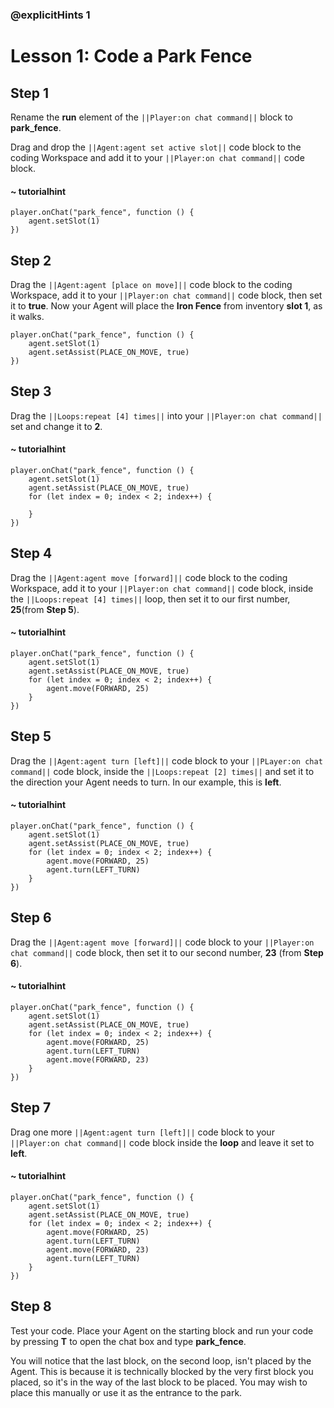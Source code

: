 ### @explicitHints 1

# Lesson 1: Code a Park Fence

## Step 1
Rename the **run** element of the ``||Player:on chat command||`` block to **park_fence**. 

Drag and drop the ``||Agent:agent set active slot||`` code block to the coding Workspace and add it to your  ``||Player:on chat command||`` code block.  

#### ~ tutorialhint
``` blocks
player.onChat("park_fence", function () {
    agent.setSlot(1)
})
```
## Step 2
Drag the ``||Agent:agent [place on move]||`` code block to the coding Workspace, add it to your ``||Player:on chat command||`` code block, then set it to **true**. Now your Agent will place the **Iron Fence** from inventory **slot 1**, as it walks.

``` blocks
player.onChat("park_fence", function () {
    agent.setSlot(1)
    agent.setAssist(PLACE_ON_MOVE, true)
})
```

## Step 3
Drag the ``||Loops:repeat [4] times||`` into your ``||Player:on chat command||`` set and change it to **2**. 

#### ~ tutorialhint
``` blocks
player.onChat("park_fence", function () {
    agent.setSlot(1)
    agent.setAssist(PLACE_ON_MOVE, true)
    for (let index = 0; index < 2; index++) {
    	
    }
})
```

## Step 4
Drag the ``||Agent:agent move [forward]||`` code block to the coding Workspace, add it to your ``||Player:on chat command||`` code block, inside the ``||Loops:repeat [4] times||`` loop, then set it to our first number, **25**(from **Step 5**). 

#### ~ tutorialhint
``` blocks
player.onChat("park_fence", function () {
    agent.setSlot(1)
    agent.setAssist(PLACE_ON_MOVE, true)
    for (let index = 0; index < 2; index++) {
        agent.move(FORWARD, 25)
    }
})
```

## Step 5
Drag the ``||Agent:agent turn [left]||`` code block to your ``||PLayer:on chat command||`` code block, inside the ``||Loops:repeat [2] times||`` and set it to the direction your Agent needs to turn. In our example, this is **left**. 

#### ~ tutorialhint
``` blocks
player.onChat("park_fence", function () {
    agent.setSlot(1)
    agent.setAssist(PLACE_ON_MOVE, true)
    for (let index = 0; index < 2; index++) {
        agent.move(FORWARD, 25)
        agent.turn(LEFT_TURN)
    }
})
```

## Step 6
Drag the ``||Agent:agent move [forward]||`` code block to your ``||Player:on chat command||`` code block, then set it to our second number, **23** (from **Step 6**). 

#### ~ tutorialhint
``` blocks
player.onChat("park_fence", function () {
    agent.setSlot(1)
    agent.setAssist(PLACE_ON_MOVE, true)
    for (let index = 0; index < 2; index++) {
        agent.move(FORWARD, 25)
        agent.turn(LEFT_TURN)
        agent.move(FORWARD, 23)
    }
})
```

## Step 7
Drag one more ``||Agent:agent turn [left]||`` code block to your ``||Player:on chat command||`` code block inside the **loop** and leave it set to **left**.

#### ~ tutorialhint
``` blocks
player.onChat("park_fence", function () {
    agent.setSlot(1)
    agent.setAssist(PLACE_ON_MOVE, true)
    for (let index = 0; index < 2; index++) {
        agent.move(FORWARD, 25)
        agent.turn(LEFT_TURN)
        agent.move(FORWARD, 23)
        agent.turn(LEFT_TURN)
    }
})
```

## Step 8
Test your code. Place your Agent on the starting block and run your code by pressing **T** to open the chat box and type **park_fence**. 

You will notice that the last block, on the second loop, isn't placed by the Agent. This is because it is technically blocked by the very first block you placed, so it's in the way of the last block to be placed. You may wish to place this manually or use it as the entrance to the park. 

